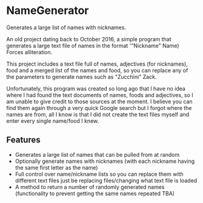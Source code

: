 # NameGenerator
Generates a large list of names with nicknames.

An old project dating back to October 2016, a simple program that generates a large text file of names in the format '"Nickname" Name)
Forces alliteration.

This project includes a text file full of names, adjectives (for nicknames), food and a merged list of the names and food, so you can replace any of the parameters to generate names such as "Zucchini" Zack. 

Unfortunately, this program was created so long ago that I have no idea where I had found the text documents of names, foods and adjectives, so I am unable to give credit to those sources at the moment. I believe you can find them again through a very quick Google search but I forgot where the names are from, all I know is that I did not create the text files myself and enter every single name/food I knew.

## Features
* Generates a large list of names that can be pulled from at random
* Optionally generate names with nicknames (with each nickname having the same first letter as the name)
* Full control over name/nickname lists so you can replace them with different text files just be replacing files/changing what text file is loaded
* A method to return a number of randomly generated names (functionality to prevent getting the same names repeated TBA)

